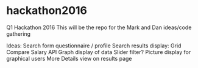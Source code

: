 # hackathon2016
Q1 Hackathon 2016
This will be the repo for the Mark and Dan ideas/code gathering

Ideas: 
Search form questionnaire / profile
Search results display: 
Grid 
Compare
Salary API
Graph display of data
Slider filter?
Picture display for graphical users
More Details view on results page
